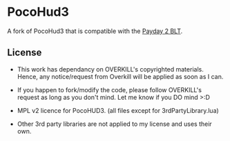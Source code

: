 PocoHud3
========
A fork of PocoHud3 that is compatible with the [Payday 2 BLT](http://paydaymods.com/download/).

License
---

* This work has dependancy on OVERKILL's copyrighted materials. Hence, any notice/request from Overkill will be applied as soon as I can.

* If you happen to fork/modify the code, please follow OVERKILL's request as long as you don't mind. Let me know if you DO mind >:D

* MPL v2 licence for PocoHUD3. (all files except for 3rdPartyLibrary.lua)

* Other 3rd party libraries are not applied to my license and uses their own.
